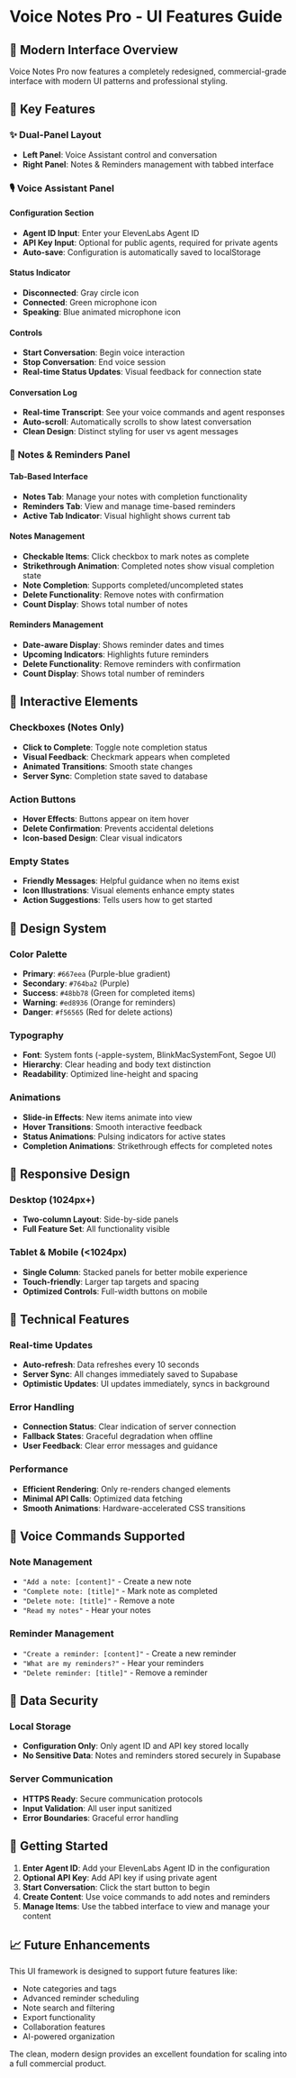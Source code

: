 # Voice Notes Pro - UI Features Guide

## 🎨 Modern Interface Overview

Voice Notes Pro now features a completely redesigned, commercial-grade interface with modern UI patterns and professional styling.

## 🚀 Key Features

### ✨ **Dual-Panel Layout**
- **Left Panel**: Voice Assistant control and conversation
- **Right Panel**: Notes & Reminders management with tabbed interface

### 🎙️ **Voice Assistant Panel**

#### Configuration Section
- **Agent ID Input**: Enter your ElevenLabs Agent ID
- **API Key Input**: Optional for public agents, required for private agents
- **Auto-save**: Configuration is automatically saved to localStorage

#### Status Indicator
- **Disconnected**: Gray circle icon
- **Connected**: Green microphone icon 
- **Speaking**: Blue animated microphone icon

#### Controls
- **Start Conversation**: Begin voice interaction
- **Stop Conversation**: End voice session
- **Real-time Status Updates**: Visual feedback for connection state

#### Conversation Log
- **Real-time Transcript**: See your voice commands and agent responses
- **Auto-scroll**: Automatically scrolls to show latest conversation
- **Clean Design**: Distinct styling for user vs agent messages

### 📝 **Notes & Reminders Panel**

#### Tab-Based Interface
- **Notes Tab**: Manage your notes with completion functionality
- **Reminders Tab**: View and manage time-based reminders
- **Active Tab Indicator**: Visual highlight shows current tab

#### Notes Management
- **Checkable Items**: Click checkbox to mark notes as complete
- **Strikethrough Animation**: Completed notes show visual completion state
- **Note Completion**: Supports completed/uncompleted states
- **Delete Functionality**: Remove notes with confirmation
- **Count Display**: Shows total number of notes

#### Reminders Management  
- **Date-aware Display**: Shows reminder dates and times
- **Upcoming Indicators**: Highlights future reminders
- **Delete Functionality**: Remove reminders with confirmation
- **Count Display**: Shows total number of reminders

## 🎯 **Interactive Elements**

### Checkboxes (Notes Only)
- **Click to Complete**: Toggle note completion status
- **Visual Feedback**: Checkmark appears when completed
- **Animated Transitions**: Smooth state changes
- **Server Sync**: Completion state saved to database

### Action Buttons
- **Hover Effects**: Buttons appear on item hover
- **Delete Confirmation**: Prevents accidental deletions
- **Icon-based Design**: Clear visual indicators

### Empty States
- **Friendly Messages**: Helpful guidance when no items exist
- **Icon Illustrations**: Visual elements enhance empty states
- **Action Suggestions**: Tells users how to get started

## 🎨 **Design System**

### Color Palette
- **Primary**: `#667eea` (Purple-blue gradient)
- **Secondary**: `#764ba2` (Purple)
- **Success**: `#48bb78` (Green for completed items)
- **Warning**: `#ed8936` (Orange for reminders)
- **Danger**: `#f56565` (Red for delete actions)

### Typography
- **Font**: System fonts (-apple-system, BlinkMacSystemFont, Segoe UI)
- **Hierarchy**: Clear heading and body text distinction
- **Readability**: Optimized line-height and spacing

### Animations
- **Slide-in Effects**: New items animate into view
- **Hover Transitions**: Smooth interactive feedback
- **Status Animations**: Pulsing indicators for active states
- **Completion Animations**: Strikethrough effects for completed notes

## 📱 **Responsive Design**

### Desktop (1024px+)
- **Two-column Layout**: Side-by-side panels
- **Full Feature Set**: All functionality visible

### Tablet & Mobile (<1024px)
- **Single Column**: Stacked panels for better mobile experience
- **Touch-friendly**: Larger tap targets and spacing
- **Optimized Controls**: Full-width buttons on mobile

## 🔧 **Technical Features**

### Real-time Updates
- **Auto-refresh**: Data refreshes every 10 seconds
- **Server Sync**: All changes immediately saved to Supabase
- **Optimistic Updates**: UI updates immediately, syncs in background

### Error Handling
- **Connection Status**: Clear indication of server connection
- **Fallback States**: Graceful degradation when offline
- **User Feedback**: Clear error messages and guidance

### Performance
- **Efficient Rendering**: Only re-renders changed elements
- **Minimal API Calls**: Optimized data fetching
- **Smooth Animations**: Hardware-accelerated CSS transitions

## 🎤 **Voice Commands Supported**

### Note Management
- `"Add a note: [content]"` - Create a new note
- `"Complete note: [title]"` - Mark note as completed
- `"Delete note: [title]"` - Remove a note
- `"Read my notes"` - Hear your notes

### Reminder Management
- `"Create a reminder: [content]"` - Create a new reminder
- `"What are my reminders?"` - Hear your reminders
- `"Delete reminder: [title]"` - Remove a reminder

## 🔐 **Data Security**

### Local Storage
- **Configuration Only**: Only agent ID and API key stored locally
- **No Sensitive Data**: Notes and reminders stored securely in Supabase

### Server Communication
- **HTTPS Ready**: Secure communication protocols
- **Input Validation**: All user input sanitized
- **Error Boundaries**: Graceful error handling

## 🚀 **Getting Started**

1. **Enter Agent ID**: Add your ElevenLabs Agent ID in the configuration
2. **Optional API Key**: Add API key if using private agent
3. **Start Conversation**: Click the start button to begin
4. **Create Content**: Use voice commands to add notes and reminders
5. **Manage Items**: Use the tabbed interface to view and manage your content

## 📈 **Future Enhancements**

This UI framework is designed to support future features like:
- Note categories and tags
- Advanced reminder scheduling
- Note search and filtering
- Export functionality
- Collaboration features
- AI-powered organization

The clean, modern design provides an excellent foundation for scaling into a full commercial product. 